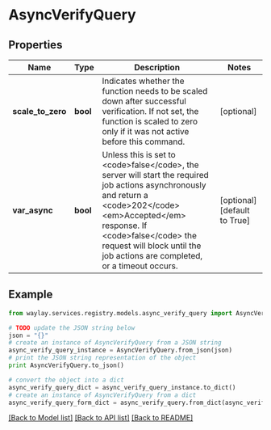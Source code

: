# AsyncVerifyQuery


## Properties

Name | Type | Description | Notes
------------ | ------------- | ------------- | -------------
**scale_to_zero** | **bool** | Indicates whether the function needs to be scaled down after successful verification. If not set, the function is scaled to zero only if it was not active before this command. | [optional] 
**var_async** | **bool** | Unless this is set to &lt;code&gt;false&lt;/code&gt;, the server will start the required job actions asynchronously and return a &lt;code&gt;202&lt;/code&gt; &lt;em&gt;Accepted&lt;/em&gt; response. If &lt;code&gt;false&lt;/code&gt; the request will block until the job actions are completed, or a timeout occurs. | [optional] [default to True]

## Example

```python
from waylay.services.registry.models.async_verify_query import AsyncVerifyQuery

# TODO update the JSON string below
json = "{}"
# create an instance of AsyncVerifyQuery from a JSON string
async_verify_query_instance = AsyncVerifyQuery.from_json(json)
# print the JSON string representation of the object
print AsyncVerifyQuery.to_json()

# convert the object into a dict
async_verify_query_dict = async_verify_query_instance.to_dict()
# create an instance of AsyncVerifyQuery from a dict
async_verify_query_form_dict = async_verify_query.from_dict(async_verify_query_dict)
```
[[Back to Model list]](../README.md#documentation-for-models) [[Back to API list]](../README.md#documentation-for-api-endpoints) [[Back to README]](../README.md)


